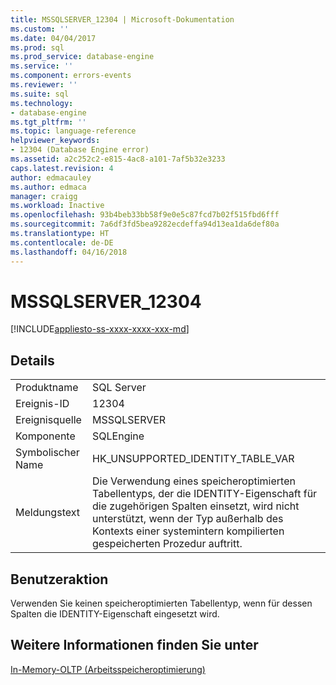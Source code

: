 ```yaml
---
title: MSSQLSERVER_12304 | Microsoft-Dokumentation
ms.custom: ''
ms.date: 04/04/2017
ms.prod: sql
ms.prod_service: database-engine
ms.service: ''
ms.component: errors-events
ms.reviewer: ''
ms.suite: sql
ms.technology:
- database-engine
ms.tgt_pltfrm: ''
ms.topic: language-reference
helpviewer_keywords:
- 12304 (Database Engine error)
ms.assetid: a2c252c2-e815-4ac8-a101-7af5b32e3233
caps.latest.revision: 4
author: edmacauley
ms.author: edmaca
manager: craigg
ms.workload: Inactive
ms.openlocfilehash: 93b4beb33bb58f9e0e5c87fcd7b02f515fbd6fff
ms.sourcegitcommit: 7a6df3fd5bea9282ecdeffa94d13ea1da6def80a
ms.translationtype: HT
ms.contentlocale: de-DE
ms.lasthandoff: 04/16/2018
---
```

# <a name="mssqlserver12304"></a>MSSQLSERVER_12304
[!INCLUDE[appliesto-ss-xxxx-xxxx-xxx-md](../../includes/appliesto-ss-xxxx-xxxx-xxx-md.md)]
  
## <a name="details"></a>Details  
  
|||  
|-|-|  
|Produktname|SQL Server|  
|Ereignis-ID|12304|  
|Ereignisquelle|MSSQLSERVER|  
|Komponente|SQLEngine|  
|Symbolischer Name|HK_UNSUPPORTED_IDENTITY_TABLE_VAR|  
|Meldungstext|Die Verwendung eines speicheroptimierten Tabellentyps, der die IDENTITY-Eigenschaft für die zugehörigen Spalten einsetzt, wird nicht unterstützt, wenn der Typ außerhalb des Kontexts einer systemintern kompilierten gespeicherten Prozedur auftritt.|  
  
## <a name="user-action"></a>Benutzeraktion  
Verwenden Sie keinen speicheroptimierten Tabellentyp, wenn für dessen Spalten die IDENTITY-Eigenschaft eingesetzt wird.  
  
## <a name="see-also"></a>Weitere Informationen finden Sie unter  
[In-Memory-OLTP &#40;Arbeitsspeicheroptimierung&#41;](~/relational-databases/in-memory-oltp/in-memory-oltp-in-memory-optimization.md)  
  

